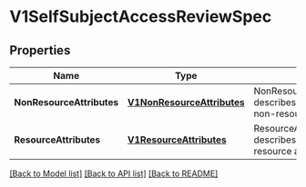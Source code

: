 # V1SelfSubjectAccessReviewSpec

## Properties
Name | Type | Description | Notes
------------ | ------------- | ------------- | -------------
**NonResourceAttributes** | [**V1NonResourceAttributes**](v1.NonResourceAttributes.md) | NonResourceAttributes describes information for a non-resource access request | [optional] [default to null]
**ResourceAttributes** | [**V1ResourceAttributes**](v1.ResourceAttributes.md) | ResourceAuthorizationAttributes describes information for a resource access request | [optional] [default to null]

[[Back to Model list]](../README.md#documentation-for-models) [[Back to API list]](../README.md#documentation-for-api-endpoints) [[Back to README]](../README.md)


